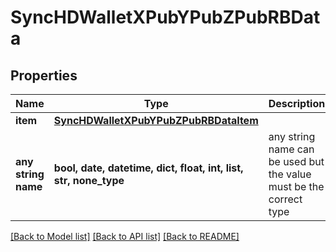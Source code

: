 # SyncHDWalletXPubYPubZPubRBData


## Properties
Name | Type | Description | Notes
------------ | ------------- | ------------- | -------------
**item** | [**SyncHDWalletXPubYPubZPubRBDataItem**](SyncHDWalletXPubYPubZPubRBDataItem.md) |  | 
**any string name** | **bool, date, datetime, dict, float, int, list, str, none_type** | any string name can be used but the value must be the correct type | [optional]

[[Back to Model list]](../README.md#documentation-for-models) [[Back to API list]](../README.md#documentation-for-api-endpoints) [[Back to README]](../README.md)


